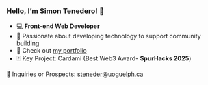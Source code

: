 ### Hello, I’m Simon Tenedero! 🧸

- 💻 **Front-end Web Developer**
- 🤝 Passionate about developing technology to support community building 
- 🔗 Check out [my portfolio](https://simontndr.github.io)
- 🃏 Key Project: Cardami (Best Web3 Award- **SpurHacks 2025**)

🔗 Inquiries or Prospects: steneder@uoguelph.ca
